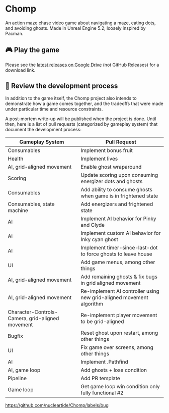 # Chomp

An action maze chase video game about navigating a maze, eating dots, and avoiding ghosts. Made in Unreal Engine 5.2; loosely inspired by Pacman.

## 🎮 Play the game

Please see the [latest releases on Google Drive](https://drive.google.com/drive/folders/1OTklrCTUU66ITB8hdL5YUrdoOs1tV6-E?usp=sharing) (not GitHub Releases) for a download link.

## 👀 Review the development process

In addition to the game itself, the Chomp project also intends to demonstrate how a game comes together, and the tradeoffs that were made under particular time and resource constraints.

A post-mortem write-up will be published when the project is done. Until then, here is a list of pull requests (categorized by gameplay system) that document the development process:

| Gameplay System | Pull Request |
| --- | --- |
| Consumables | Implement bonus fruit
| Health | Implement lives
| AI, grid-aligned movement | Enable ghost wraparound
| Scoring | Update scoring upon consuming energizer dots and ghosts
| Consumables | Add ability to consume ghosts when game is in frightened state
| Consumables, state machine | Add energizers and frightened state
| AI | Implement AI behavior for Pinky and Clyde
| AI | Implement custom AI behavior for Inky cyan ghost |
| AI | Implement timer-since-last-dot to force ghosts to leave house
| UI | Add game menus, among other things
| AI, grid-aligned movement | Add remaining ghosts & fix bugs in grid aligned movement
| AI, grid-aligned movement | Re-implement AI controller using new grid-aligned movement algorithm
| Character-Controls-Camera, grid-aligned movement | Re-implement player movement to be grid-aligned
| Bugfix | Reset ghost upon restart, among other things
| UI | Fix game over screens, among other things
| AI | Implement .Pathfind | behavior for ghosts
| AI, game loop | Add ghosts + lose condition
| Pipeline | Add PR template
| Game loop | Get game loop win condition only fully functional #2

https://github.com/nucleartide/Chomp/labels/bug

